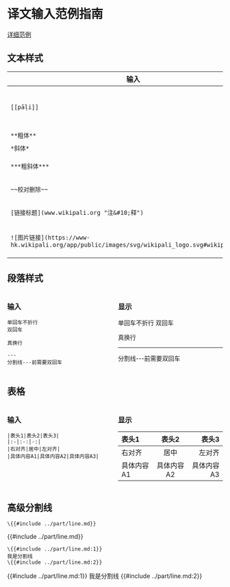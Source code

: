 # 译文输入范例指南
[详细范例](https://www.markdownguide.org/basic-syntax/)
## 文本样式
|输入|显示|
|-|-|
|`[[pāḷi]]`|[术语<sub>1</sub>]()(pāḷi, 术语<sub>2</sub>)|
|`**粗体**`|**粗体**|
|`*斜体*`|*斜体*|
|`***粗斜体***`|***粗斜体***|
|`~~校对删除~~`|~~校对删除~~|
|`[链接标题](www.wikipali.org "注&#10;释")`|[链接标题](www.wikipali.org "注&#10;释")|
|`![图片链接](https://www-hk.wikipali.org/app/public/images/svg/wikipali_logo.svg#wikipali_logo)`|![图片链接](https://www-hk.wikipali.org/app/public/images/svg/wikipali_logo.svg#wikipali_logo)|

## 段落样式


<div style="display:flex;">

<div style="flex:1;margin-right:1em;">

### **输入**


```
单回车不折行
双回车

真换行

---
分割线---前需要双回车
```
</div>
<div style="flex:1;">

### **显示**

单回车不折行
双回车

真换行

---
分割线---前需要双回车
</div></div>


## 表格


<div style="display:flex;">

<div style="flex:1;margin-right:1em;">

### **输入**


```
|表头1|表头2|表头3|
|:-|:-:|-:|
|右对齐|居中|左对齐|
|具体内容A1|具体内容A2|具体内容A3|
```
</div>
<div style="flex:1;">

### **显示**

|表头1|表头2|表头3|
|:-|:-:|-:|
|右对齐|居中|左对齐|
|具体内容A1|具体内容A2|具体内容A3|

</div></div>

## 高级分割线

```
\{{#include ../part/line.md}}
```
{{#include ../part/line.md}}


```
\{{#include ../part/line.md:1}}
我是分割线
\{{#include ../part/line.md:2}}
```

{{#include ../part/line.md:1}}
我是分割线
{{#include ../part/line.md:2}}

